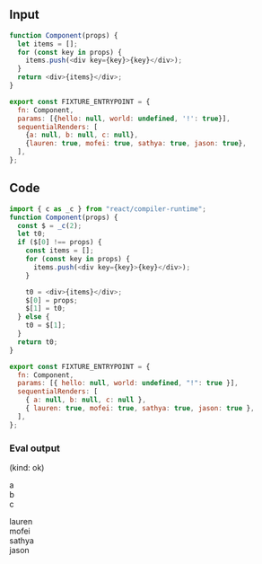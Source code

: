 
## Input

```javascript
function Component(props) {
  let items = [];
  for (const key in props) {
    items.push(<div key={key}>{key}</div>);
  }
  return <div>{items}</div>;
}

export const FIXTURE_ENTRYPOINT = {
  fn: Component,
  params: [{hello: null, world: undefined, '!': true}],
  sequentialRenders: [
    {a: null, b: null, c: null},
    {lauren: true, mofei: true, sathya: true, jason: true},
  ],
};

```

## Code

```javascript
import { c as _c } from "react/compiler-runtime";
function Component(props) {
  const $ = _c(2);
  let t0;
  if ($[0] !== props) {
    const items = [];
    for (const key in props) {
      items.push(<div key={key}>{key}</div>);
    }

    t0 = <div>{items}</div>;
    $[0] = props;
    $[1] = t0;
  } else {
    t0 = $[1];
  }
  return t0;
}

export const FIXTURE_ENTRYPOINT = {
  fn: Component,
  params: [{ hello: null, world: undefined, "!": true }],
  sequentialRenders: [
    { a: null, b: null, c: null },
    { lauren: true, mofei: true, sathya: true, jason: true },
  ],
};

```
      
### Eval output
(kind: ok) <div><div>a</div><div>b</div><div>c</div></div>
<div><div>lauren</div><div>mofei</div><div>sathya</div><div>jason</div></div>
